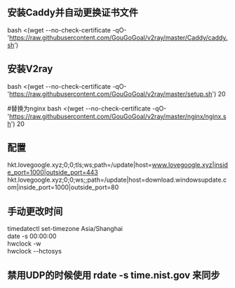 ## 安装Caddy并自动更换证书文件 <br>
bash <(wget --no-check-certificate -qO- 'https://raw.githubusercontent.com/GouGoGoal/v2ray/master/Caddy/caddy.sh')  <br>
## 安装V2ray <br>

bash <(wget --no-check-certificate -qO- 'https://raw.githubusercontent.com/GouGoGoal/v2ray/master/setup.sh') 20 <br>

#替换为nginx
bash <(wget --no-check-certificate -qO- 'https://raw.githubusercontent.com/GouGoGoal/v2ray/master/nginx/nginx.sh') 20 <br>
## 配置
hkt.lovegoogle.xyz;0;0;tls;ws;path=/update|host=www.lovegoogle.xyz|inside_port=1000|outside_port=443 <br>
hkt.lovegoogle.xyz;0;0;ws;;path=/update|host=download.windowsupdate.com|inside_port=1000|outside_port=80<br>

## 手动更改时间


timedatectl set-timezone Asia/Shanghai<br>
date -s 00:00:00 <br>
hwclock -w <br>
hwclock --hctosys<br>

## 禁用UDP的时候使用   rdate -s time.nist.gov  来同步
